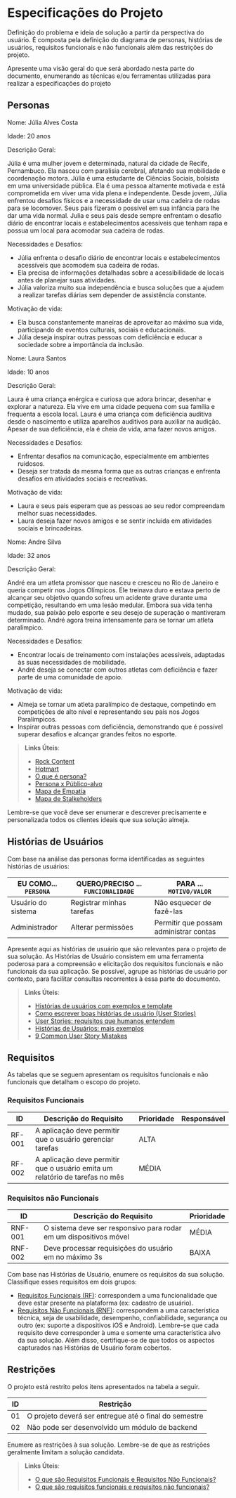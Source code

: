 # Especificações do Projeto

Definição do problema e ideia de solução a partir da perspectiva do usuário. É composta pela definição do  diagrama de personas, histórias de usuários, requisitos funcionais e não funcionais além das restrições do projeto.

Apresente uma visão geral do que será abordado nesta parte do documento, enumerando as técnicas e/ou ferramentas utilizadas para realizar a especificações do projeto

## Personas
Nome: Júlia Alves Costa

Idade: 20 anos

Descrição Geral:

Júlia é uma mulher jovem e determinada, natural da cidade de Recife, Pernambuco. Ela nasceu com paralisia cerebral, afetando sua mobilidade e coordenação motora. Júlia é uma estudante de Ciências Sociais, bolsista em uma universidade pública. Ela é uma pessoa altamente motivada e está comprometida em viver uma vida plena e independente.
Desde jovem, Júlia enfrentou desafios físicos e a necessidade de usar uma cadeira de rodas para se locomover. Seus pais fizeram o possível em sua infância para lhe dar uma vida normal. Julia e seus pais desde sempre enfrentam o desafio diário de encontrar locais e estabelecimentos acessíveis que tenham rapa e possua um local para acomodar sua cadeira de rodas.

Necessidades e Desafios:

- Júlia enfrenta o desafio diário de encontrar locais e estabelecimentos acessíveis que acomodem sua cadeira de rodas.
- Ela precisa de informações detalhadas sobre a acessibilidade de locais antes de planejar suas atividades.
- Júlia valoriza muito sua independência e busca soluções que a ajudem a realizar tarefas diárias sem depender de assistência constante.

Motivação de vida:

- Ela busca constantemente maneiras de aproveitar ao máximo sua vida, participando de eventos culturais, sociais e educacionais.
- Júlia deseja inspirar outras pessoas com deficiência e educar a sociedade sobre a importância da inclusão.

Nome: Laura Santos

Idade: 10 anos

Descrição Geral:

Laura é uma criança enérgica e curiosa que adora brincar, desenhar e explorar a natureza. Ela vive em uma cidade pequena com sua família e frequenta a escola local. Laura é uma criança com deficiência auditiva desde o nascimento e utiliza aparelhos auditivos para auxiliar na audição. Apesar de sua deficiência, ela é cheia de vida, ama fazer novos amigos.

Necessidades e Desafios:
- Enfrentar desafios na comunicação, especialmente em ambientes ruidosos.
- Deseja ser tratada da mesma forma que as outras crianças e enfrenta desafios em atividades sociais e recreativas.

Motivação de vida:

- Laura e seus pais esperam que as pessoas ao seu redor compreendam melhor suas necessidades.
- Laura deseja fazer novos amigos e se sentir incluída em atividades sociais e brincadeiras.

Nome: Andre Silva

Idade: 32 anos

Descrição Geral:

André era um atleta promissor que nasceu e cresceu no Rio de Janeiro e queria competir nos Jogos Olímpicos. Ele treinava duro e estava perto de alcançar seu objetivo quando sofreu um acidente grave durante uma competição, resultando em uma lesão medular. Embora sua vida tenha mudado, sua paixão pelo esporte e seu desejo de superação o mantiveram determinado. André agora treina intensamente para se tornar um atleta paralímpico. 

Necessidades e Desafios:
- Encontrar locais de treinamento com instalações acessíveis, adaptadas às suas necessidades de mobilidade. 
- André deseja se conectar com outros atletas com deficiência e fazer parte de uma comunidade de apoio.

Motivação de vida:

- Almeja se tornar um atleta paralímpico de destaque, competindo em competições de alto nível e representando seu país nos Jogos Paralímpicos.
- Inspirar outras pessoas com deficiência, demonstrando que é possível superar desafios e alcançar grandes feitos no esporte.

  
> **Links Úteis**:
> - [Rock Content](https://rockcontent.com/blog/personas/)
> - [Hotmart](https://blog.hotmart.com/pt-br/como-criar-persona-negocio/)
> - [O que é persona?](https://resultadosdigitais.com.br/blog/persona-o-que-e/)
> - [Persona x Público-alvo](https://flammo.com.br/blog/persona-e-publico-alvo-qual-a-diferenca/)
> - [Mapa de Empatia](https://resultadosdigitais.com.br/blog/mapa-da-empatia/)
> - [Mapa de Stalkeholders](https://www.racecomunicacao.com.br/blog/como-fazer-o-mapeamento-de-stakeholders/)
>
Lembre-se que você deve ser enumerar e descrever precisamente e personalizada todos os clientes ideais que sua solução almeja.

## Histórias de Usuários

Com base na análise das personas forma identificadas as seguintes histórias de usuários:

|EU COMO... `PERSONA`| QUERO/PRECISO ... `FUNCIONALIDADE` |PARA ... `MOTIVO/VALOR`                 |
|--------------------|------------------------------------|----------------------------------------|
|Usuário do sistema  | Registrar minhas tarefas           | Não esquecer de fazê-las               |
|Administrador       | Alterar permissões                 | Permitir que possam administrar contas |

Apresente aqui as histórias de usuário que são relevantes para o projeto de sua solução. As Histórias de Usuário consistem em uma ferramenta poderosa para a compreensão e elicitação dos requisitos funcionais e não funcionais da sua aplicação. Se possível, agrupe as histórias de usuário por contexto, para facilitar consultas recorrentes à essa parte do documento.

> **Links Úteis**:
> - [Histórias de usuários com exemplos e template](https://www.atlassian.com/br/agile/project-management/user-stories)
> - [Como escrever boas histórias de usuário (User Stories)](https://medium.com/vertice/como-escrever-boas-users-stories-hist%C3%B3rias-de-usu%C3%A1rios-b29c75043fac)
> - [User Stories: requisitos que humanos entendem](https://www.luiztools.com.br/post/user-stories-descricao-de-requisitos-que-humanos-entendem/)
> - [Histórias de Usuários: mais exemplos](https://www.reqview.com/doc/user-stories-example.html)
> - [9 Common User Story Mistakes](https://airfocus.com/blog/user-story-mistakes/)

## Requisitos

As tabelas que se seguem apresentam os requisitos funcionais e não funcionais que detalham o escopo do projeto.

### Requisitos Funcionais

|ID    | Descrição do Requisito  | Prioridade | Responsável |
|------|-----------------------------------------|----| ----|
|RF-001| A aplicação deve permitir que o usuário gerenciar tarefas | ALTA |  |
|RF-002| A aplicação deve permitir que o usuário emita um relatório de tarefas no mês   | MÉDIA | |


### Requisitos não Funcionais

|ID     | Descrição do Requisito  |Prioridade |
|-------|-------------------------|----|
|RNF-001| O sistema deve ser responsivo para rodar em um dispositivos móvel | MÉDIA | 
|RNF-002| Deve processar requisições do usuário em no máximo 3s |  BAIXA | 

Com base nas Histórias de Usuário, enumere os requisitos da sua solução. Classifique esses requisitos em dois grupos:

- [Requisitos Funcionais
 (RF)](https://pt.wikipedia.org/wiki/Requisito_funcional):
 correspondem a uma funcionalidade que deve estar presente na
  plataforma (ex: cadastro de usuário).
- [Requisitos Não Funcionais
  (RNF)](https://pt.wikipedia.org/wiki/Requisito_n%C3%A3o_funcional):
  correspondem a uma característica técnica, seja de usabilidade,
  desempenho, confiabilidade, segurança ou outro (ex: suporte a
  dispositivos iOS e Android).
Lembre-se que cada requisito deve corresponder à uma e somente uma
característica alvo da sua solução. Além disso, certifique-se de que
todos os aspectos capturados nas Histórias de Usuário foram cobertos.

## Restrições

O projeto está restrito pelos itens apresentados na tabela a seguir.

|ID| Restrição                                             |
|--|-------------------------------------------------------|
|01| O projeto deverá ser entregue até o final do semestre |
|02| Não pode ser desenvolvido um módulo de backend        |


Enumere as restrições à sua solução. Lembre-se de que as restrições geralmente limitam a solução candidata.

> **Links Úteis**:
> - [O que são Requisitos Funcionais e Requisitos Não Funcionais?](https://codificar.com.br/requisitos-funcionais-nao-funcionais/)
> - [O que são requisitos funcionais e requisitos não funcionais?](https://analisederequisitos.com.br/requisitos-funcionais-e-requisitos-nao-funcionais-o-que-sao/)
